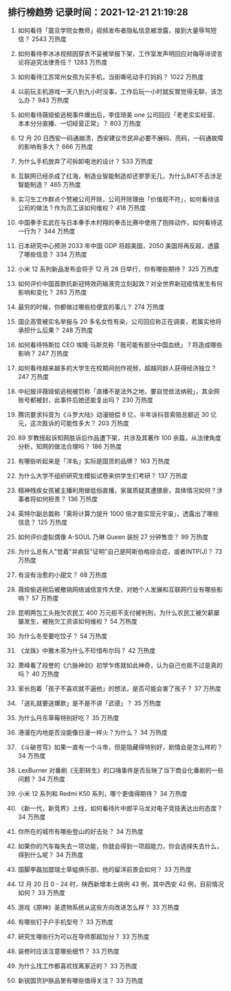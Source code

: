 
## 排行榜趋势 记录时间：2021-12-21 21:19:28
  
  1. 如何看待「震旦学院女教师」视频发布者隐私信息被泄露，接到大量辱骂短信？ 2543 万热度
    
  2. 如何看待李冰冰视频因穿衣不妥被举报下架，工作室发声明回应对侮辱诽谤言论将追究法律责任？ 1283 万热度
    
  3. 如何看待江苏常州女孩为买手机，当街嘶吼动手打妈妈？ 1022 万热度
    
  4. 以前玩主机游戏一天八到九小时没事，工作后玩一小时就反胃觉得无聊，该怎么办？ 943 万热度
    
  5. 如何看待薇娅偷逃税事件爆出后，李佳琦美 one 公司回应「老老实实经营、本本分分直播、一切经营正常」？ 803 万热度
    
  6. 12 月 20 日西安一码通崩溃，西安建议市民非必要不展码、亮码，一码通故障的影响有多大？ 666 万热度
    
  7. 为什么手机放弃了可拆卸电池的设计？ 533 万热度
    
  8. 互联网已经杀成了红海，制造业智能制造却还寥寥无几，为什么BAT不去涉足智能制造？ 465 万热度
    
  9. 实习生工作群点个赞被公司开除，公司开除理由「价值观不符」，如何看待该公司的做法？作为员工该如何维权？ 418 万热度
    
  10. 中国拳手玄武在与日本拳手木村翔的拳击比赛中使用了抱摔动作，如何看待这一行为？ 344 万热度
    
  11. 日本研究中心预测 2033 年中国 GDP 将超美国，2050 美国将再反超，透露了哪些信息？ 334 万热度
    
  12. 小米 12 系列新品发布会将于 12 月 28 日举行，你有哪些期待？ 325 万热度
    
  13. 如何评价中国首款抗新冠特效药输液完立刻起效？对全世界新冠疫情发生有何影响和变化？ 283 万热度
    
  14. 最穷的时候，你都做过哪些捡便宜的事儿？ 274 万热度
    
  15. 国企高管被实名举报与 20 多名女性有染，公司回应称正在调查，若属实他将承担什么后果？ 248 万热度
    
  16. 如何看待特斯拉 CEO 埃隆·马斯克称「我可能有部分中国血统」？将造成哪些影响？ 247 万热度
    
  17. 如何看待越来越多的大学生在校期间创作视频，超越同龄人获得经济独立？ 247 万热度
    
  18. 中纪报评薇娅偷逃税被罚称「直播不是法外之地，要自觉依法纳税」，其全网账号都被封，此事件后她还能复出吗？ 230 万热度
    
  19. 腾讯要求抖音为《斗罗大陆》动漫赔偿 8 亿，半年诉抖音索赔总额近 30 亿元，这次胜诉的可能性多大？ 203 万热度
    
  20. 89 岁教授起诉知网胜诉后作品遭下架，共涉及其著作 100 余篇，从法律角度分析，知网的做法合理吗？ 186 万热度
    
  21. 有哪些听起来是「洋名」实际是国货的品牌？ 163 万热度
    
  22. 为什么大学不组织研究生模拟试卷来供学生们考研？ 137 万热度
    
  23. 精神残疾女孩被主播利用做低俗直播，家属质疑其遭猥亵，具体情况如何？涉事者将如何担责？ 136 万热度
    
  24. 英特尔副总裁称「需将计算力提升 1000 倍才能实现元宇宙」，透露出了哪些信息？ 125 万热度
    
  25. 如何评价虚拟偶像 A-SOUL 乃琳 Queen 装扮 27 分钟售空？ 99 万热度
    
  26. 为什么总有人"觉着"并疯狂"证明"自己是阿斯伯格综合症，或者INTP(J)？ 73 万热度
    
  27. 有没有治愈的小甜文？ 68 万热度
    
  28. 薇娅偷逃税后被撤销网络诚信宣传大使，对她个人发展和互联网行业有哪些影响？ 57 万热度
    
  29. 昆明两包工头拖欠农民工 400 万元拒不支付被判刑，为什么农民工被欠薪屡屡发生，被拖欠工资该如何维权？ 54 万热度
    
  30. 为什么冬至要吃饺子？ 54 万热度
    
  31. 《龙珠》中雅木茶为什么不珍惜布尔玛？ 42 万热度
    
  32. 萧峰看了段誉的《六脉神剑》初学乍练就如此神奇，认为自己也抵不过是真的吗？ 40 万热度
    
  33. 家长抱着「孩子不喜欢就不逼他」的想法，是否可能会害了孩子？ 37 万热度
    
  34. 「送礼就要送爆款」是不是不讲「武德」？ 35 万热度
    
  35. 为什么丹东草莓特别好吃？ 35 万热度
    
  36. 港漫在内地是否没能像日漫一样火？为什么？ 34 万热度
    
  37. 《斗破苍穹》如果一直有一个斗帝，但是隐藏得特别好，剧情会是怎么样的？ 34 万热度
    
  38. LexBurner 对番剧《无职转生》的口嗨事件是否反映了当下商业化番剧的一些问题？ 34 万热度
    
  39. 小米 12 系列和 Redmi K50 系列，哪个更值得期待？ 34 万热度
    
  40. 《新一代，新竞界》上线，如何看待片中郎平马龙对电子竞技表达出的态度？ 34 万热度
    
  41. 你所在的城市有哪些登山的好去处？ 34 万热度
    
  42. 如果你的汽车每失去一项功能，你就会得到一项超能力，你会选择失去什么，得到什么呢？ 34 万热度
    
  43. 国脚李磊加盟瑞士草蜢俱乐部，他的留洋前景会如何？ 33 万热度
    
  44. 12 月 20 日 0 - 24 时，陕西新增本土病例 43 例，其中西安 42 例，目前情况如何？ 33 万热度
    
  45. 游戏《原神》圣遗物系统从这些方向改进怎么样？ 33 万热度
    
  46. 有哪些钉子户手机型号？ 33 万热度
    
  47. 研究生哪些行为可以在导师那超加分？ 33 万热度
    
  48. 装修时应该注意哪些细节？ 33 万热度
    
  49. 为什么找工作都喜欢找离家近的？ 33 万热度
    
  50. 新锐国货护肤品里有哪些值得关注？ 33 万热度
    